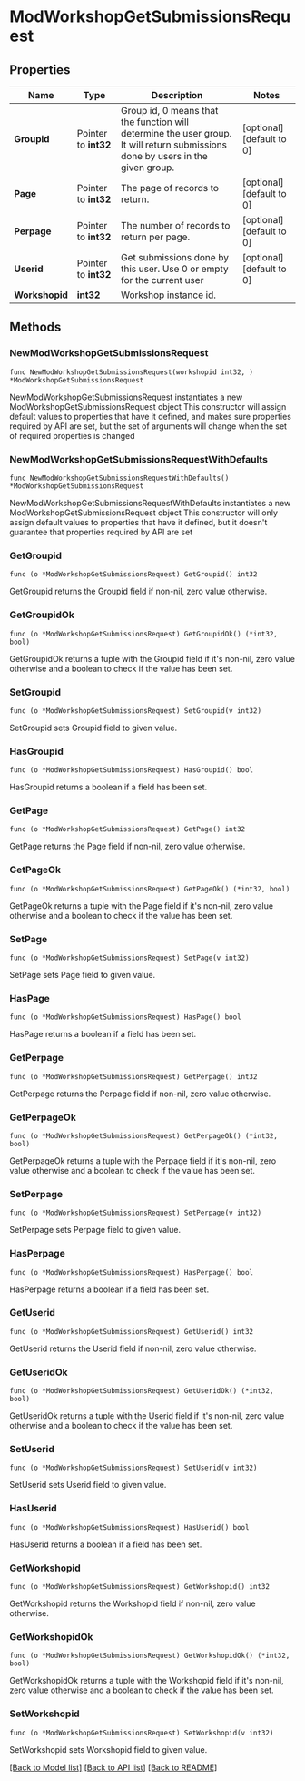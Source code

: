 # ModWorkshopGetSubmissionsRequest

## Properties

Name | Type | Description | Notes
------------ | ------------- | ------------- | -------------
**Groupid** | Pointer to **int32** | Group id, 0 means that the function will determine the user group.                                                    It will return submissions done by users in the given group. | [optional] [default to 0]
**Page** | Pointer to **int32** | The page of records to return. | [optional] [default to 0]
**Perpage** | Pointer to **int32** | The number of records to return per page. | [optional] [default to 0]
**Userid** | Pointer to **int32** | Get submissions done by this user. Use 0 or empty for the current user | [optional] [default to 0]
**Workshopid** | **int32** | Workshop instance id. | 

## Methods

### NewModWorkshopGetSubmissionsRequest

`func NewModWorkshopGetSubmissionsRequest(workshopid int32, ) *ModWorkshopGetSubmissionsRequest`

NewModWorkshopGetSubmissionsRequest instantiates a new ModWorkshopGetSubmissionsRequest object
This constructor will assign default values to properties that have it defined,
and makes sure properties required by API are set, but the set of arguments
will change when the set of required properties is changed

### NewModWorkshopGetSubmissionsRequestWithDefaults

`func NewModWorkshopGetSubmissionsRequestWithDefaults() *ModWorkshopGetSubmissionsRequest`

NewModWorkshopGetSubmissionsRequestWithDefaults instantiates a new ModWorkshopGetSubmissionsRequest object
This constructor will only assign default values to properties that have it defined,
but it doesn't guarantee that properties required by API are set

### GetGroupid

`func (o *ModWorkshopGetSubmissionsRequest) GetGroupid() int32`

GetGroupid returns the Groupid field if non-nil, zero value otherwise.

### GetGroupidOk

`func (o *ModWorkshopGetSubmissionsRequest) GetGroupidOk() (*int32, bool)`

GetGroupidOk returns a tuple with the Groupid field if it's non-nil, zero value otherwise
and a boolean to check if the value has been set.

### SetGroupid

`func (o *ModWorkshopGetSubmissionsRequest) SetGroupid(v int32)`

SetGroupid sets Groupid field to given value.

### HasGroupid

`func (o *ModWorkshopGetSubmissionsRequest) HasGroupid() bool`

HasGroupid returns a boolean if a field has been set.

### GetPage

`func (o *ModWorkshopGetSubmissionsRequest) GetPage() int32`

GetPage returns the Page field if non-nil, zero value otherwise.

### GetPageOk

`func (o *ModWorkshopGetSubmissionsRequest) GetPageOk() (*int32, bool)`

GetPageOk returns a tuple with the Page field if it's non-nil, zero value otherwise
and a boolean to check if the value has been set.

### SetPage

`func (o *ModWorkshopGetSubmissionsRequest) SetPage(v int32)`

SetPage sets Page field to given value.

### HasPage

`func (o *ModWorkshopGetSubmissionsRequest) HasPage() bool`

HasPage returns a boolean if a field has been set.

### GetPerpage

`func (o *ModWorkshopGetSubmissionsRequest) GetPerpage() int32`

GetPerpage returns the Perpage field if non-nil, zero value otherwise.

### GetPerpageOk

`func (o *ModWorkshopGetSubmissionsRequest) GetPerpageOk() (*int32, bool)`

GetPerpageOk returns a tuple with the Perpage field if it's non-nil, zero value otherwise
and a boolean to check if the value has been set.

### SetPerpage

`func (o *ModWorkshopGetSubmissionsRequest) SetPerpage(v int32)`

SetPerpage sets Perpage field to given value.

### HasPerpage

`func (o *ModWorkshopGetSubmissionsRequest) HasPerpage() bool`

HasPerpage returns a boolean if a field has been set.

### GetUserid

`func (o *ModWorkshopGetSubmissionsRequest) GetUserid() int32`

GetUserid returns the Userid field if non-nil, zero value otherwise.

### GetUseridOk

`func (o *ModWorkshopGetSubmissionsRequest) GetUseridOk() (*int32, bool)`

GetUseridOk returns a tuple with the Userid field if it's non-nil, zero value otherwise
and a boolean to check if the value has been set.

### SetUserid

`func (o *ModWorkshopGetSubmissionsRequest) SetUserid(v int32)`

SetUserid sets Userid field to given value.

### HasUserid

`func (o *ModWorkshopGetSubmissionsRequest) HasUserid() bool`

HasUserid returns a boolean if a field has been set.

### GetWorkshopid

`func (o *ModWorkshopGetSubmissionsRequest) GetWorkshopid() int32`

GetWorkshopid returns the Workshopid field if non-nil, zero value otherwise.

### GetWorkshopidOk

`func (o *ModWorkshopGetSubmissionsRequest) GetWorkshopidOk() (*int32, bool)`

GetWorkshopidOk returns a tuple with the Workshopid field if it's non-nil, zero value otherwise
and a boolean to check if the value has been set.

### SetWorkshopid

`func (o *ModWorkshopGetSubmissionsRequest) SetWorkshopid(v int32)`

SetWorkshopid sets Workshopid field to given value.



[[Back to Model list]](../README.md#documentation-for-models) [[Back to API list]](../README.md#documentation-for-api-endpoints) [[Back to README]](../README.md)


